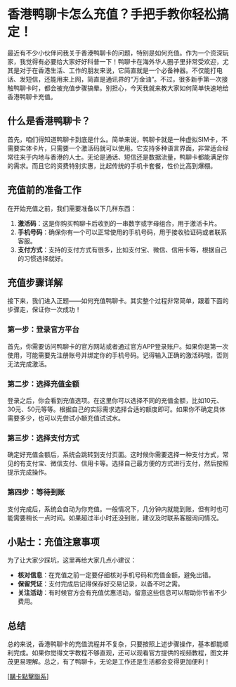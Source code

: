 # 香港鸭聊卡怎么充值？手把手教你轻松搞定！

最近有不少小伙伴问我关于香港鸭聊卡的问题，特别是如何充值。作为一个资深玩家，我觉得有必要给大家好好科普一下！鸭聊卡在海外华人圈子里非常受欢迎，尤其是对于在香港生活、工作的朋友来说，它简直就是一个必备神器。不仅能打电话、发短信，还能用来上网，简直是通讯界的“万金油”。不过，很多新手第一次接触鸭聊卡时，都会被充值步骤搞晕。别担心，今天我就来教大家如何简单快速地给香港鸭聊卡充值。

## 什么是香港鸭聊卡？

首先，咱们得知道鸭聊卡到底是什么。简单来说，鸭聊卡就是一种虚拟SIM卡，不需要实体卡片，只需要一个激活码就可以使用。它支持多种语言界面，非常适合经常往来于内地与香港的人士。无论是通话、短信还是数据流量，鸭聊卡都能满足你的需求。而且它的资费特别实惠，比起传统的手机卡套餐，性价比高到爆棚。

## 充值前的准备工作

在开始充值之前，我们需要准备以下几样东西：

1. **激活码**：这是你购买鸭聊卡后收到的一串数字或字母组合，用于激活卡片。
2. **手机号码**：确保你有一个可以正常使用的手机号码，用于接收验证码或者联系客服。
3. **支付方式**：支持的支付方式有很多，比如支付宝、微信、信用卡等，根据自己的习惯选择就好。

## 充值步骤详解

接下来，我们进入正题——如何充值鸭聊卡。其实整个过程非常简单，跟着下面的步骤走，保证你一次成功！

### 第一步：登录官方平台

首先，你需要访问鸭聊卡的官方网站或者通过官方APP登录账户。如果你是第一次使用，可能需要先注册账号并绑定你的手机号码。记得输入正确的激活码哦，否则无法完成激活。

### 第二步：选择充值金额

登录之后，你会看到充值选项。在这里你可以选择不同的充值金额，比如10元、30元、50元等等。根据自己的实际需求选择合适的额度即可。如果你不确定具体需要多少，也可以先尝试小额充值试试水。

### 第三步：选择支付方式

确定好充值金额后，系统会跳转到支付页面。这时候你需要选择一种支付方式，常见的有支付宝、微信支付、信用卡等。选择自己最方便的方式进行支付，然后按照提示完成操作。

### 第四步：等待到账

支付完成后，系统会自动为你充值。一般情况下，几分钟内就能到账，但有时也可能需要稍长一点时间。如果超过半小时还没到账，建议及时联系客服询问情况。

## 小贴士：充值注意事项

为了让大家少踩坑，这里再给大家几点小建议：

- **核对信息**：在充值之前一定要仔细核对手机号码和充值金额，避免出错。
- **保留凭证**：支付完成后记得保存好交易记录，以备不时之需。
- **关注活动**：有时候官方会有充值优惠活动，留意这些信息可以帮助你节省不少费用。

## 总结

总的来说，香港鸭聊卡的充值流程并不复杂，只要按照上述步骤操作，基本都能顺利完成。如果你觉得文字教程不够直观，还可以观看官方提供的视频教程，图文并茂更易理解。总之，有了鸭聊卡，无论是工作还是生活都会变得更加便利！

[[購卡點擊聯系](https://t.me/s/esim1088)]